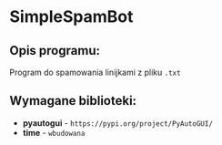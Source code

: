 # SimpleSpamBot

Opis programu:
-------------
Program do spamowania linijkami z pliku `.txt`

Wymagane biblioteki:
------------
- **pyautogui** - `https://pypi.org/project/PyAutoGUI/`
- **time** - `wbudowana`
